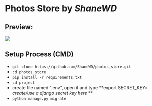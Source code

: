 # **Photos Store** by *ShaneWD*
## Preview:
<image src="https://github.com/ShaneWD/photos_store/blob/main/demo.gif">

## Setup Process (CMD)
* ``` git clone https://github.com/ShaneWD/photos_store.git ```
* ``` cd photos_store ```
* ``` pip install -r requirements.txt ```
* ``` cd project ```
* create file named ".env", open it and type  **export SECRET_KEY= *create/use a django secret key here* **
* ``` python manage.py migrate ```
